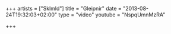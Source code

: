 +++
artists = ["Sklmld"]
title = "Gleipnir"
date = "2013-08-24T19:32:03+02:00"
type = "video"
youtube = "NspqUmnMzRA"

+++
